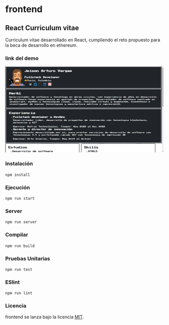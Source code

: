 # frontend

## React Curriculum vitae

Curriculum vitae desarrollado en React, cumpliendo el reto propuesto para la beca de desarrollo en ethereum.

### link del demo

![react-cv](https://github.com/ArteInverso/frontend/blob/main/public/images/screen.png?raw=true)



### Instalación
```
npm install
```

### Ejecución
```
npm run start
```

### Server
```
npm run server
```

### Compilar
```
npm run build
```

### Pruebas Unitarias
```
npm run test
```

### ESlint
```
npm run lint
```


### Licencia
frontend se lanza bajo la licencia [MIT](https://opensource.org/licenses/MIT).
